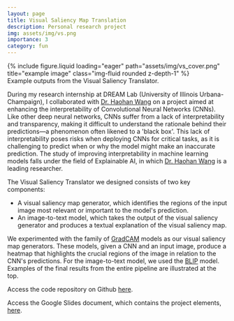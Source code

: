 ```yaml
---
layout: page
title: Visual Saliency Map Translation
description: Personal research project  
img: assets/img/vs.png
importance: 3
category: fun
---
```


<div class="row">
    <div class="col-sm mt-3 mt-md-0">
        {% include figure.liquid loading="eager" path="assets/img/vs_cover.png" title="example image" class="img-fluid rounded z-depth-1" %}
    </div>
</div>
<div class="caption">
    Example outputs from the Visual Saliency Translator.
</div>

During my research internship at DREAM Lab (University of Illinois Urbana-Champaign), I collaborated with [Dr. Haohan Wang](https://haohanwang.github.io/) on a project aimed at enhancing the interpretability of Convolutional Neural Networks (CNNs). Like other deep neural networks, CNNs suffer from a lack of interpretability and transparency, making it difficult to understand the rationale behind their predictions—a phenomenon often likened to a 'black box'. This lack of interpretability poses risks when deploying CNNs for critical tasks, as it is challenging to predict when or why the model might make an inaccurate prediction. The study of improving interpretability in machine learning models falls under the field of Explainable AI, in which [Dr. Haohan Wang](https://haohanwang.github.io/) is a leading researcher.  

The Visual Saliency Translator we designed consists of two key components:
- A visual saliency map generator, which identifies the regions of the input image most relevant or important to the model's prediction.
- An image-to-text model, which takes the output of the visual saliency generator and produces a textual explanation of the visual saliency map.

We experimented with the family of [GradCAM](https://arxiv.org/abs/1610.02391) models as our visual saliency map generators. These models, given a CNN and an input image, produce a heatmap that highlights the crucial regions of the image in relation to the CNN's predictions. For the image-to-text model, we used the [BLIP](https://arxiv.org/abs/2201.12086) model. Examples of the final results from the entire pipeline are illustrated at the top.



Access the code repository on Github [here](https://github.com/Vibhu04/Saliency-Map-Translation).

Access the Google Slides document, which contains the project elements, [here](https://docs.google.com/presentation/d/1KbaGFRb2mKC1iR1XBGqDzyzhdvCFhQnXy0GpsowUe_s/edit?usp=sharing).